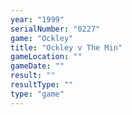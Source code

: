 ```yaml
---
year: "1999"
serialNumber: "0227" 
game: "Ockley"
title: "Ockley v The Min"
gameLocation: ""
gameDate: ""
result: ""
resultType: ""
type: "game"
---
```

